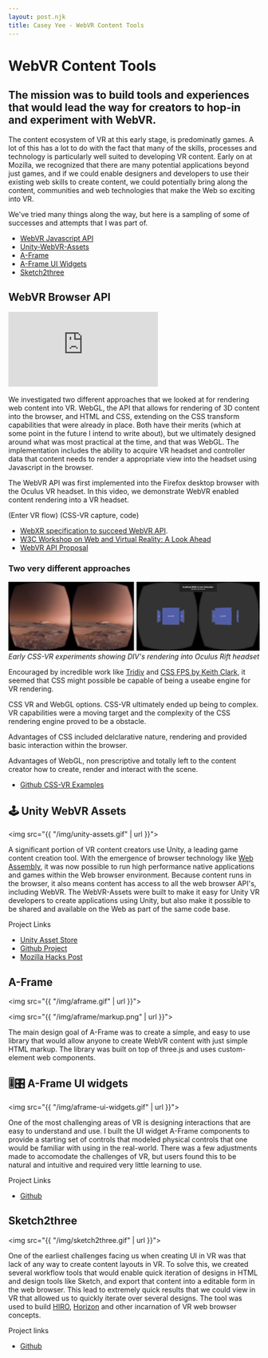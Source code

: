```yaml
---
layout: post.njk
title: Casey Yee - WebVR Content Tools
---
```


# WebVR Content Tools

## The mission was to build tools and experiences that would lead the way for creators to hop-in and experiment with WebVR.

The content ecosystem of VR at this early stage, is predominatly games. A lot of this has a lot to do with the fact that many of the skills, processes and technology is particularly well suited to developing VR content. Early on at Mozilla, we recognized that there are many potential applications beyond just games, and if we could enable designers and developers to use their existing web skills to create content, we could potentially bring along the content, communities and web technologies that make the Web so exciting into VR.

We've tried many things along the way, but here is a sampling of some of successes and attempts that I was part of.

* [WebVR Javascript API](#webvr-browser-api)
* [Unity-WebVR-Assets](#unity-webvr-assets)
* [A-Frame](#aframe)
* [A-Frame UI Widgets](#aframe-ui-widgets)
* [Sketch2three](#sketch2three)

## <a name="webvr-browser-api"></a>WebVR Browser API

<div class="video-wrapper">
  <iframe src="https://www.youtube-nocookie.com/embed/Le8pTXQqM3s" frameborder="0" allow="accelerometer; autoplay; encrypted-media; gyroscope; picture-in-picture" allowfullscreen></iframe>
</div>

We investigated two different approaches that we looked at for rendering web content into VR.  WebGL, the API that allows for rendering of 3D content into the browser, and HTML and CSS, extending on the CSS transform capabilities that were already in place.  Both have their merits (which at some point in the future I intend to write about), but we ultimately designed around what was most practical at the time, and that was WebGL. The implementation includes the ability to acquire VR headset and controller data that content needs to render a appropriate view into the headset using Javascript in the browser.

The WebVR API was first implemented into the Firefox desktop browser with the Oculus VR headset. In this video, we demonstrate WebVR enabled content rendering into a VR headset.

(Enter VR flow)
(CSS-VR capture, code)

* [WebXR specification to succeed WebVR API](https://github.com/immersive-web/webxr/).
* [W3C Workshop on Web and Virtual Reality: A Look Ahead](https://hacks.mozilla.org/2016/12/w3c-workshop-on-web-and-virtual-reality-a-look-ahead/)
* [WebVR API Proposal](https://hacks.mozilla.org/2016/03/introducing-the-webvr-1-0-api-proposal/)

### Two very different approaches

![Early CSS-VR experiments showing DIV's rendering into Oculus Rift headset](/img/css-vr.png)
*Early CSS-VR experiments showing DIV's rendering into Oculus Rift headset*

Encouraged by incredible work like [Tridiv](http://tridiv.com/) and [CSS FPS by Keith Clark](https://keithclark.co.uk/labs/css-fps/), it seemed that CSS might possible be capable of being a useabe engine for VR rendering.

CSS VR and WebGL options. CSS-VR ultimately ended up being to complex. VR capabilities were a moving target and the complexity of the CSS rendering engine proved to be a obstacle.

Advantages of CSS included delclarative nature, rendering and provided basic interaction within the browser.

Advantages of WebGL, non prescriptive and totally left to the content creator how to create, render and interact with the scene.

* [Github CSS-VR Examples](https://github.com/caseyyee/experiment-cssvr)

## <a name="unity-webvr-assets"></a>🕹 Unity WebVR Assets

<img src="{{ "/img/unity-assets.gif" | url }}">

A significant portion of VR content creators use Unity, a leading game content creation tool. With the emergence of browser technology like [Web Assembly](), it was now possible to run high performance native applications and games within the Web browser environment. Because content runs in the browser, it also means content has access to all the web browser API's, including WebVR. The WebVR-Assets were built to make it easy for Unity VR developers to create applications using Unity, but also make it possible to be shared and available on the Web as part of the same code base.

Project Links

* [Unity Asset Store](https://assetstore.unity.com/packages/templates/systems/webvr-assets-109152)
* [Github Project](https://github.com/mozilla/unity-webvr-export)
* [Mozilla Hacks Post](https://hacks.mozilla.org/2018/02/create-vr-on-the-web-using-unity3d)

## <a name="aframe"></a>A-Frame

<img src="{{ "/img/aframe.gif" | url }}">

<img src="{{ "/img/aframe/markup.png" | url }}">

The main design goal of A-Frame was to create a simple, and easy to use library that would allow anyone to create WebVR content with just simple HTML markup. The library was built on top of three.js and uses custom-element web components.

## <a name="aframe-ui-widgets"></a>🎚🎛 A-Frame UI widgets

<img src="{{ "/img/aframe-ui-widgets.gif" | url }}">

One of the most challenging areas of VR is designing interactions that are easy to understand and use. I built the UI widget A-Frame components to provide a starting set of controls that modeled physical controls that one would be familiar with using in the real-world. There was a few adjustments made to accomodate the challenges of VR, but users found this to be natural and intuitive and required very little learning to use.

Project Links

* [Github](https://github.com/caseyyee/aframe-ui-widgets/)

## <a name="sketch2three"></a>Sketch2three

<img src="{{ "/img/sketch2three.gif" | url }}">

One of the earliest challenges facing us when creating UI in VR was that lack of any way to create content layouts in VR.  To solve this, we created several workflow tools that would enable quick iteration of designs in HTML and design tools like Sketch, and export that content into a editable form in the web browser. This lead to extremely quick results that we could view in VR that allowed us to quickly iterate over several designs. The tool was used to build [HIRO](), [Horizon]() and other incarnation of VR web browser concepts.

Project links

* [Github](https://github.com/caseyyee/aframe-ui-widgets/)

